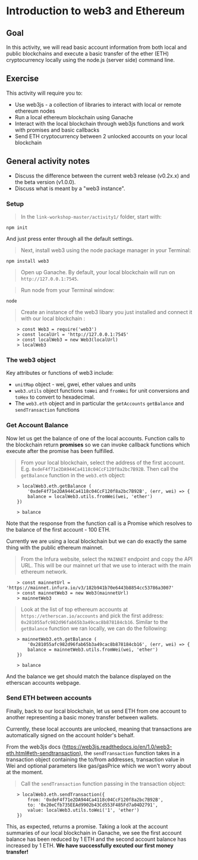 # Introduction to web3 and Ethereum
## Goal
In this activity, we will read basic account information from both local and public blockchains and execute a basic transfer of the ether (ETH) cryptocurrency locally using the node.js (server side) command line. 

## Exercise
This activity will require you to:
* Use web3js - a collection of libraries to interact with local or remote ethereum nodes
* Run a local ethereum blockchain using Ganache
* Interact with the local blockchain through web3js functions and work with promises and basic callbacks
* Send ETH cryptocurrency between 2 unlocked accounts on your local blockchain

## General activity notes
* Discuss the difference between the current web3 release (v0.2x.x) and the beta version (v1.0.0).
* Discuss what is meant by a "web3 instance". 

### Setup
> In the `link-workshop-master/activity1/` folder, start with:
```
npm init
```
And just press enter through all the default settings.

> Next, install web3 using the node package manager in your Terminal:
```
npm install web3 
```
> Open up Ganache. By default, your local blockchain will run on `http://127.0.0.1:7545`.
   
> Run node from your Terminal window: 
```
node
```
> Create an instance of the web3 libary you just installed and connect it with our local blockchain :
``` 
    > const Web3 = require('web3')
    > const localUrl = 'http://127.0.0.1:7545'
    > const localWeb3 = new Web3(localUrl)
    > localWeb3
```

### The web3 object
Key attributes or functions of web3 include:
* `unitMap` object - wei, gwei, ether values and units
* `web3.utils` object functions `toWei` and `fromWei` for unit conversions and `toHex` to convert to hexadecimal.
* The `web3.eth` object and in particular the `getAccounts` `getBalance` and `sendTransaction`  functions

### Get Account Balance

Now let us get the balance of one of the local accounts. Function calls to the blockchain return **promises** so we can invoke callback functions which execute after the promise has been fulfilled. 

> From your local blockchain, select the address of the first account. E.g. `0xdeF4f71e2DA944Ca4118c04CcF120f8a2bc7B92B`. Then call the `getBalance` function in the `web3.eth` object:
```
    > localWeb3.eth.getBalance (
        '0xdeF4f71e2DA944Ca4118c04CcF120f8a2bc7B92B', (err, wei) => {
        balance = localWeb3.utils.fromWei(wei, 'ether')
    })

    > balance
```
Note that the response from the function call is a Promise which resolves to the balance of the first account - 100 ETH. 

Currently we are using a local blockchain but we can do exactly the same thing with the public ethereum mainnet. 

> From the Infura website, select the `MAINNET` endpoint and copy the API URL. This will be our mainnet url that we use to interact with the main ethereum network. 
```
    > const mainnetUrl = 'https://mainnet.infura.io/v3/182b941b70e6443b8854cc53786a3007'
    > const mainnetWeb3 = new Web3(mainnetUrl)
    > mainnetWeb3
```
> Look at the list of top ethereum accounts at `https://etherscan.io/accounts` and pick the first address: `0x281055afc982d96fab65b3a49cac8b878184cb16`. Similar to the `getBalance` function we ran locally, we can do the following:
```
    > mainnetWeb3.eth.getBalance (
        '0x281055afc982d96fab65b3a49cac8b878184cb16', (err, wei) => {
        balance = mainnetWeb3.utils.fromWei(wei, 'ether')
    })

    > balance
```
And the balance we get should match the balance displayed on the etherscan accounts webpage. 

### Send ETH between accounts

Finally, back to our local blockchain, let us send ETH from one account to another representing a basic money transfer between wallets. 

Currently, these local accounts are unlocked, meaning that transactions are automatically signed on the account holder's behalf.

From the web3js docs (https://web3js.readthedocs.io/en/1.0/web3-eth.html#eth-sendtransaction), the `sendTransaction` function takes in a transaction object containing the to/from addresses, transaction value in Wei and optional parameters like gas/gasPrice which we won't worry about at the moment. 

> Call the `sendTransaction` function passing in the transaction object:
```
    > localWeb3.eth.sendTransaction({
        from: '0xdeF4f71e2DA944Ca4118c04CcF120f8a2bc7B92B',
        to: '0x20eCfb735EEAd9902b43Cd553F485Fd7a04D2791',
        value: localWeb3.utils.toWei('1', 'ether')
    })
```
This, as expected, returns a promise. Taking a look at the account summaries of our local blockchain in Ganache, we see the first account balance has been reduced by 1 ETH and the second account balance has increased by 1 ETH. **We have successfully excuted our first money transfer!**


